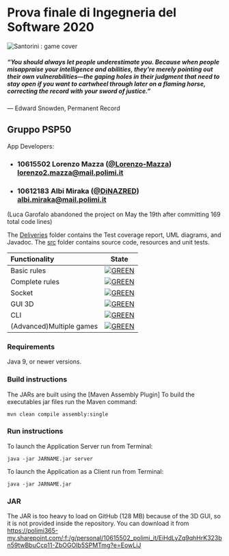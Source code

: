 # Prova finale di Ingegneria del Software 2020
![Santorini : game cover](https://cf.geekdo-images.com/opengraph/img/aL3ylg4WfWekpXaOq9fij-eRgHg=/fit-in/1200x630/pic3283110.png)


##### “You should always let people underestimate you. Because when people misappraise your intelligence and abilities, they’re merely pointing out their own vulnerabilities—the gaping holes in their judgment that need to stay open if you want to cartwheel through later on a flaming horse, correcting the record with your sword of justice.”
― Edward Snowden, Permanent Record

## Gruppo PSP50
App Developers: 

- ###   10615502    Lorenzo Mazza ([@Lorenzo-Mazza](https://github.com/Lorenzo-Mazza))<br>lorenzo2.mazza@mail.polimi.it
- ###   10612183    Albi Miraka ([@DiNAZRED](https://github.com/DiNAZRED))<br>albi.miraka@mail.polimi.it
(Luca Garofalo abandoned the project on May the 19th after committing 169 total code lines)

The [Deliveries](/Deliveries) folder contains the Test coverage report, UML diagrams, and Javadoc.
The [src](/src) folder contains source code, resources and unit tests.

| Functionality | State |
|:-----------------------|:------------------------------------:|
| Basic rules | [![GREEN](https://placehold.it/15/44bb44/44bb44)](#) |
| Complete rules | [![GREEN](https://placehold.it/15/44bb44/44bb44)](#) |
| Socket | [![GREEN](https://placehold.it/15/44bb44/44bb44)](#) |
| GUI 3D | [![GREEN](https://placehold.it/15/44bb44/44bb44)](#) |
| CLI | [![GREEN](https://placehold.it/15/44bb44/44bb44)](#) |
| (Advanced)Multiple games | [![GREEN](https://placehold.it/15/44bb44/44bb44)](#) |

<!--
[![RED](https://placehold.it/15/f03c15/f03c15)](#)
[![YELLOW](https://placehold.it/15/ffdd00/ffdd00)](#)
[![GREEN](https://placehold.it/15/44bb44/44bb44)](#)
-->

### Requirements
Java 9, or newer versions.
### Build instructions

The JARs are built using the [Maven Assembly Plugin]
To build the executables jar files run the Maven command:
```
mvn clean compile assembly:single
```
### Run instructions
To launch the Application Server run from Terminal:
```
java -jar JARNAME.jar server
```
To launch the Application as a Client run from Terminal:
```
java -jar JARNAME.jar 
```
### JAR
The JAR is too heavy to load on GitHub (128 MB) because of the 3D GUI, so it is not provided inside the repository. You can download it from https://polimi365-my.sharepoint.com/:f:/g/personal/10615502_polimi_it/EiHdLyZq9qhHrK323bn59twBbuCcp11-ZbOGOIb5SPMTmg?e=EowLiJ

